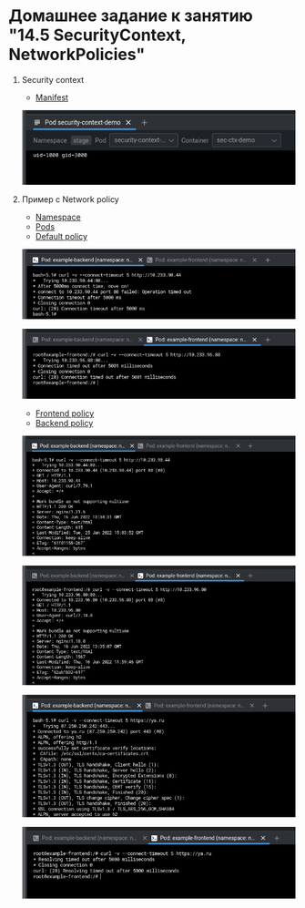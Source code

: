 # Домашнее задание к занятию "14.5 SecurityContext, NetworkPolicies"

1. Security context

    - [Manifest](manifests/01-security-context.yml)

    ![id](img/id.png)

2. Пример с Network policy

    - [Namespace](manifests/00-namespace.yml)
    - [Pods](manifests/02-pods.yml)
    - [Default policy](manifests/03-default-policy.yml)

    ![deny-back-to-front](img/deny-back-to-front.png)

    ![deny-front-to-back](img/deny-front-to-back.png)

    - [Frontend policy](manifests/04-frontend-policy.yml)
    - [Backend policy](manifests/05-backend-policy.yml)

    ![allow-back-to-front](img/allow-back-to-front.png)

    ![allow-front-to-back](img/allow-front-to-back.png)

    ![allow-back-to-www](img/allow-back-to-www.png)

    ![deny-front-to-www](img/deny-front-to-www.png)

    
